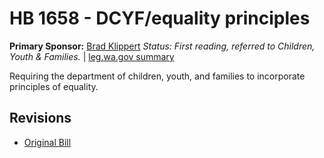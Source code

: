 # HB 1658 - DCYF/equality principles
**Primary Sponsor:** [Brad Klippert](/person/leg/brad.klippert.md)
*Status: First reading, referred to Children, Youth & Families.* | [leg.wa.gov summary](https://app.leg.wa.gov/billsummary?BillNumber=1658&Year=2021)

Requiring the department of children, youth, and families to incorporate principles of equality.

## Revisions
* [Original Bill](1/)